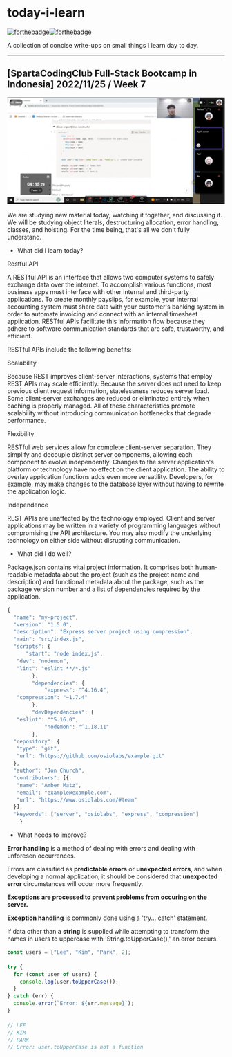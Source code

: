 # today-i-learn

[![forthebadge](https://forthebadge.com/images/badges/built-with-love.svg)](https://wajahatkarim.com)[![forthebadge](https://forthebadge.com/images/badges/makes-people-smile.svg)](https://wajahatkarim.com)

A collection of concise write-ups on small things I learn day to day.

---

## [SpartaCodingClub Full-Stack Bootcamp in Indonesia] 2022/11/25 / Week 7

![image](/images/30.png)

We are studying new material today, watching it together, and discussing it. We will be studying object literals, destructuring allocation, error handling, classes, and hoisting. For the time being, that's all we don't fully understand.

- What did I learn today?

Restful API

A RESTful API is an interface that allows two computer systems to safely exchange data over the internet. To accomplish various functions, most business apps must interface with other internal and third-party applications. To create monthly payslips, for example, your internal accounting system must share data with your customer's banking system in order to automate invoicing and connect with an internal timesheet application. RESTful APIs facilitate this information flow because they adhere to software communication standards that are safe, trustworthy, and efficient.

RESTful APIs include the following benefits:

Scalability

Because REST improves client-server interactions, systems that employ REST APIs may scale efficiently. Because the server does not need to keep previous client request information, statelessness reduces server load. Some client-server exchanges are reduced or eliminated entirely when caching is properly managed. All of these characteristics promote scalability without introducing communication bottlenecks that degrade performance.

Flexibility

RESTful web services allow for complete client-server separation. They simplify and decouple distinct server components, allowing each component to evolve independently. Changes to the server application's platform or technology have no effect on the client application. The ability to overlay application functions adds even more versatility. Developers, for example, may make changes to the database layer without having to rewrite the application logic.

Independence

REST APIs are unaffected by the technology employed. Client and server applications may be written in a variety of programming languages without compromising the API architecture. You may also modify the underlying technology on either side without disrupting communication.

- What did I do well?

Package.json contains vital project information. It comprises both human-readable metadata about the project (such as the project name and description) and functional metadata about the package, such as the package version number and a list of dependencies required by the application.

```js
{
  "name": "my-project",
  "version": "1.5.0",
  "description": "Express server project using compression",
  "main": "src/index.js",
  "scripts": {
      "start": "node index.js",
   "dev": "nodemon",
   "lint": "eslint **/*.js"
        },
        "dependencies": {
            "express": "^4.16.4",
   "compression": "~1.7.4"
        },
        "devDependencies": {
   "eslint": "^5.16.0",
            "nodemon": "^1.18.11"
        },
  "repository": {
   "type": "git",
   "url": "https://github.com/osiolabs/example.git"
  },
  "author": "Jon Church",
  "contributors": [{
   "name": "Amber Matz",
   "email": "example@example.com",
   "url": "https://www.osiolabs.com/#team"
  }],
  "keywords": ["server", "osiolabs", "express", "compression"]
    }
```

- What needs to improve?

**Error handling** is a method of dealing with errors and dealing with unforesen occurrences.

Errors are classified as **predictable errors** or **unexpected errors**, and when developing a normal application, it should be considered that **unexpected error** circumstances will occur more frequently.

**Exceptions are processed to prevent problems from occuring on the server.**

**Exception handling** is commonly done using a 'try... catch' statement.

If data other than a **string** is supplied while attempting to transform the names in users to uppercase with 'String.toUpperCase(),' an error occurs.

```jsx
const users = ["Lee", "Kim", "Park", 2];

try {
  for (const user of users) {
    console.log(user.toUpperCase());
  }
} catch (err) {
  console.error(`Error: ${err.message}`);
}

// LEE
// KIM
// PARK
// Error: user.toUpperCase is not a function
```
